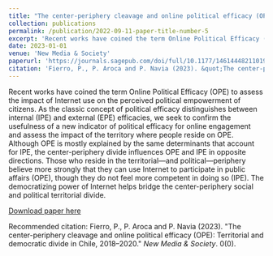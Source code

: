 ```yaml
---
title: "The center-periphery cleavage and online political efficacy (OPE): Territorial and democratic divide in Chile, 2018–2020"
collection: publications
permalink: /publication/2022-09-11-paper-title-number-5
excerpt: 'Recent works have coined the term Online Political Efficacy (OPE) to assess the impact of Internet use on the perceived political empowerment of citizens. As the classic concept of political efficacy distinguishes between internal (IPE) and external (EPE) efficacies, we seek to confirm the usefulness of a new indicator of political efficacy for online engagement and assess the impact of the territory where people reside on OPE. Although OPE is mostly explained by the same determinants that account for IPE, the center-periphery divide influences OPE and IPE in opposite directions. Those who reside in the territorial—and political—periphery believe more strongly that they can use Internet to participate in public affairs (OPE), though they do not feel more competent in doing so (IPE). The democratizing power of Internet helps bridge the center-periphery social and political territorial divide.'
date: 2023-01-01
venue: 'New Media & Society'
paperurl: 'https://journals.sagepub.com/doi/full/10.1177/14614448211019303?journalCode=nmsa'
citation: 'Fierro, P., P. Aroca and P. Navia (2023). &quot;The center-periphery cleavage and online political efficacy (OPE): Territorial and democratic divide in Chile, 2018–2020.&quot; <i>New Media & Society</i>. 0(0).'
---
```

Recent works have coined the term Online Political Efficacy (OPE) to assess the impact of Internet use on the perceived political empowerment of citizens. As the classic concept of political efficacy distinguishes between internal (IPE) and external (EPE) efficacies, we seek to confirm the usefulness of a new indicator of political efficacy for online engagement and assess the impact of the territory where people reside on OPE. Although OPE is mostly explained by the same determinants that account for IPE, the center-periphery divide influences OPE and IPE in opposite directions. Those who reside in the territorial—and political—periphery believe more strongly that they can use Internet to participate in public affairs (OPE), though they do not feel more competent in doing so (IPE). The democratizing power of Internet helps bridge the center-periphery social and political territorial divide.

[Download paper here](https://journals.sagepub.com/doi/full/10.1177/14614448211019303?journalCode=nmsa)

Recommended citation: Fierro, P., P. Aroca and P. Navia (2023). "The center-periphery cleavage and online political efficacy (OPE): Territorial and democratic divide in Chile, 2018–2020." <i>New Media & Society</i>. 0(0).
